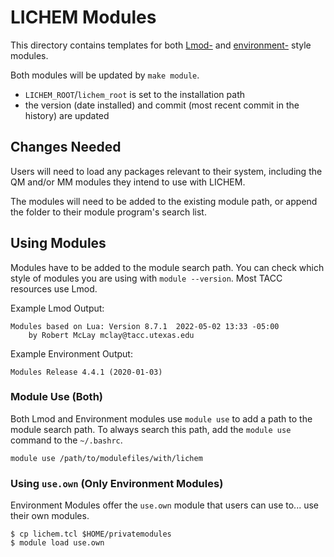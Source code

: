 # LICHEM Modules

This directory contains templates for both
[Lmod-](https://lmod.readthedocs.io/en/latest/)
and [environment-](http://modules.sourceforge.net/)
style modules.

Both modules will be updated by `make module`.

- `LICHEM_ROOT`/`lichem_root` is set to the installation path
- the version (date installed) and commit
(most recent commit in the history) are updated

## Changes Needed

Users will need to load any packages relevant to their system, including the
QM and/or MM modules they intend to use with LICHEM.

The modules will need to be added to the existing module path, or append
the folder to their module program's search list.

## Using Modules

Modules have to be added to the module search path.
You can check which style of modules you are using with `module --version`.
Most TACC resources use Lmod.

Example Lmod Output:
```
Modules based on Lua: Version 8.7.1  2022-05-02 13:33 -05:00
    by Robert McLay mclay@tacc.utexas.edu
```

Example Environment Output:
```
Modules Release 4.4.1 (2020-01-03)
```

### Module Use (Both)

Both Lmod and Environment modules use `module use` to add a path to the
module search path.
To always search this path, add the `module use` command to the `~/.bashrc`.

```
module use /path/to/modulefiles/with/lichem
```

### Using `use.own` (Only Environment Modules)

Environment Modules offer the `use.own` module that users can use to...
use their own modules.

```
$ cp lichem.tcl $HOME/privatemodules
$ module load use.own
```

